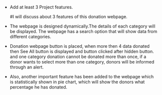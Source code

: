 
* Add at least 3 Project features.

    #I will discuss about 3 features of this donation webpage.
*  The webpage is designed dynamically.The details of each category will be displayed. The webpage has a search option that will show data from different categories.

*  Donation webpage  button is placed, when more then 4 data donated then See All button is displayed and button clicked after hidden button. and one category donation cannot be donated more than once, if a donor wants to select more than one category, donors will be informed through an alert.

*  Also, another important feature has been added to the webpage which is statistically shown in pie chart, which will show the donors what percentage he has donated.
